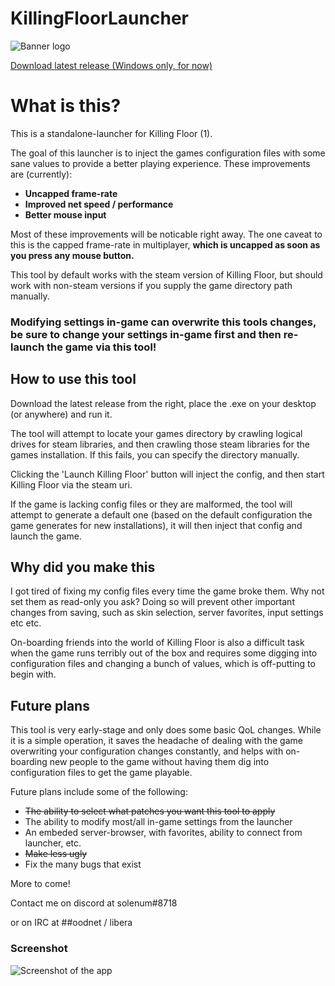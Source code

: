 # KillingFloorLauncher

![Banner logo](https://i.imgur.com/7mNKO7X.png)

[Download latest release (Windows only, for now)](https://github.com/solenum/KillingFloorLauncher/releases/latest/download/KFLauncher.exe)

# What is this?
This is a standalone-launcher for Killing Floor (1).

The goal of this launcher is to inject the games configuration files with some sane values to provide a better playing experience.  These improvements are (currently):
* **Uncapped frame-rate**
* **Improved net speed / performance**
* **Better mouse input**

Most of these improvements will be noticable right away.  The one caveat to this is the capped frame-rate in multiplayer, **which is uncapped as soon as you press any mouse button.**

This tool by default works with the steam version of Killing Floor, but should work with non-steam versions if you supply the game directory path manually.

### **Modifying settings in-game can overwrite this tools changes, be sure to change your settings in-game first and then re-launch the game via this tool!**

## How to use this tool
Download the latest release from the right, place the .exe on your desktop (or anywhere) and run it.

The tool will attempt to locate your games directory by crawling logical drives for steam libraries, and then crawling those steam libraries for the games installation.  If this fails, you can specify the directory manually.

Clicking the 'Launch Killing Floor' button will inject the config, and then start Killing Floor via the steam uri.

If the game is lacking config files or they are malformed, the tool will attempt to generate a default one (based on the default configuration the game generates for new installations), it will then inject that config and launch the game.

## Why did you make this
I got tired of fixing my config files every time the game broke them.  Why not set them as read-only you ask?  Doing so will prevent other important changes from saving, such as skin selection, server favorites, input settings etc etc.

On-boarding friends into the world of Killing Floor is also a difficult task when the game runs terribly out of the box and requires some digging into configuration files and changing a bunch of values, which is off-putting to begin with.

## Future plans
This tool is very early-stage and only does some basic QoL changes.  While it is a simple operation, it saves the headache of dealing with the game overwriting your configuration changes constantly, and helps with on-boarding new people to the game without having them dig into configuration files to get the game playable.

Future plans include some of the following:
* ~~The ability to select what patches you want this tool to apply~~
* The ability to modify most/all in-game settings from the launcher
* An embeded server-browser, with favorites, ability to connect from launcher, etc.
* ~~Make less ugly~~
* Fix the many bugs that exist

More to come!

Contact me on discord at solenum#8718

or on IRC at ##oodnet / libera

### Screenshot

![Screenshot of the app](https://i.imgur.com/fnWiZNq.png)
